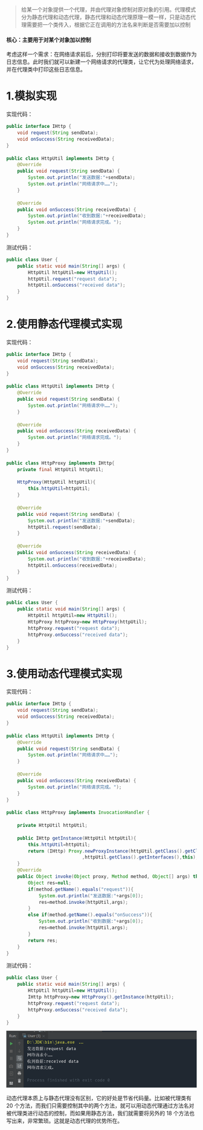 > 给某一个对象提供一个代理，并由代理对象控制对原对象的引用。代理模式分为静态代理和动态代理，静态代理和动态代理原理一模一样，只是动态代理需要把一个类传入，根据它正在调用的方法名来判断是否需要加以控制

#### 核心：主要用于对某个对象加以控制

考虑这样一个需求：在网络请求前后，分别打印将要发送的数据和接收到数据作为日志信息。此时我们就可以新建一个网络请求的代理类，让它代为处理网络请求，并在代理类中打印这些日志信息。

# 1.模拟实现

实现代码：
```java
public interface IHttp {
    void request(String sendData);
    void onSuccess(String receivedData);
}

public class HttpUtil implements IHttp {
    @Override
    public void request(String sendData) {
        System.out.println("发送数据:"+sendData);
        System.out.println("网络请求中……");
    }

    @Override
    public void onSuccess(String receivedData) {
        System.out.println("收到数据:"+receivedData);
        System.out.println("网络请求完成。");
    }
}
```

测试代码：

```java
public class User {
    public static void main(String[] args) {
        HttpUtil httpUtil=new HttpUtil();
        httpUtil.request("request data");
        httpUtil.onSuccess("received data");
    }
}
```

#  2.使用静态代理模式实现

实现代码：

```java
public interface IHttp {
    void request(String sendData);
    void onSuccess(String receivedData);
}

public class HttpUtil implements IHttp {
    @Override
    public void request(String sendData) {
        System.out.println("网络请求中……");
    }

    @Override
    public void onSuccess(String receivedData) {
        System.out.println("网络请求完成。");
    }
}

public class HttpProxy implements IHttp{
    private final HttpUtil httpUtil;

    HttpProxy(HttpUtil httpUtil){
        this.httpUtil=httpUtil;
    }

    @Override
    public void request(String sendData) {
        System.out.println("发送数据:"+sendData);
        httpUtil.request(sendData);
    }

    @Override
    public void onSuccess(String receivedData) {
        System.out.println("收到数据:"+receivedData);
        httpUtil.onSuccess(receivedData);
    }
}
```

测试代码：

```java
public class User {
    public static void main(String[] args) {
        HttpUtil httpUtil=new HttpUtil();
        HttpProxy httpProxy=new HttpProxy(httpUtil);
        httpProxy.request("request data");
        httpProxy.onSuccess("received data");
    }
}
```

# 3.使用动态代理模式实现

实现代码：

```java
public interface IHttp {
    void request(String sendData);
    void onSuccess(String receivedData);
}

public class HttpUtil implements IHttp {
    @Override
    public void request(String sendData) {
        System.out.println("网络请求中……");
    }

    @Override
    public void onSuccess(String receivedData) {
        System.out.println("网络请求完成。");
    }
}

public class HttpProxy implements InvocationHandler {

    private HttpUtil httpUtil;

    public IHttp getInstance(HttpUtil httpUtil){
        this.httpUtil=httpUtil;
        return (IHttp) Proxy.newProxyInstance(httpUtil.getClass().getClassLoader()
                            ,httpUtil.getClass().getInterfaces(),this);
    }
    @Override
    public Object invoke(Object proxy, Method method, Object[] args) throws Throwable {
        Object res=null;
        if(method.getName().equals("request")){
            System.out.println("发送数据:"+args[0]);
            res=method.invoke(httpUtil,args);
        }
        else if(method.getName().equals("onSuccess")){
            System.out.println("收到数据:"+args[0]);
            res=method.invoke(httpUtil,args);
        }
        return res;
    }
}
```

测试代码：

```java
public class User {
    public static void main(String[] args) {
        HttpUtil httpUtil=new HttpUtil();
        IHttp httpProxy=new HttpProxy().getInstance(httpUtil);
        httpProxy.request("request data");
        httpProxy.onSuccess("received data");
    }
}
```

![1685369328999](12.代理模式.assets/1685369328999.png)

动态代理本质上与静态代理没有区别，它的好处是节省代码量。比如被代理类有 20 个方法，而我们只需要控制其中的两个方法，就可以用动态代理通过方法名对被代理类进行动态的控制，而如果用静态方法，我们就需要将另外的 18 个方法也写出来，非常繁琐。这就是动态代理的优势所在。